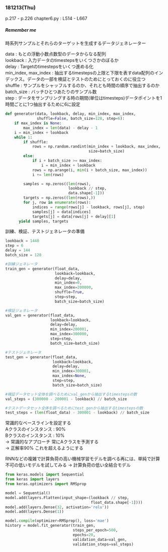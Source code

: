 ### 181213(Thu)    
p.217 - p.226
chapter6.py : L514 - L667
##### *Remember me*  
時系列サンプルとそれらのターゲットを生成するデータジェネレーター  

data : もとの浮動小数点数型のデータからなる配列  
lookback : 入力データのtimestepsをいくつさかのぼるか  
delay : Targetのtimestepsをいくつ進める化  
min_index, max_index : 抽出するtimestepsの上限と下限を表すdata配列のインデックス。データの一部を検証とテストのためにとっておくのに役立つ  
shuffle : サンプルをシャッフルするのか、それとも時間の順序で抽出するのか  
batch_size : バッチひとつあたりのサンプル数  
step : データをサンプリングする時の期間(単位はtimesteps)データポイントを1時間ごとに1つ抽出するために6に設定
```python
def generator(data, lookback, delay, min_index, max_index,
              shuffle=False, batch_size=128, step=6):
    if max_index is None:
        max_index = len(data) - delay - 1
    i = min_index + lookback
    while 1:
        if shuffle:
            rows = np.random.randint(min_index + lookback, max_index,
                                     size=batch_size)
        else:
            if i + batch_size >= max_index:
                i = min_index + lookback
            rows = np.arange(i, min(i + batch_size, max_index))
            i += len(rows)

        samples = np.zeros((len(rows),
                            lookback // step,
                            data.shape[-1]))
        targets = np.zeros((len(rows),))
        for j, row in enumerate(rows):
            indices = range(rows[j] - lookback, rows[j], step)
            samples[j] = data[indices]
            targets[j] = data[rows[j] + delay][1]
      yield samples, targets
```
訓練、検証、テストジェネレータの準備

```python
lookback = 1440
step = 6
delay = 144
batch_size = 128

#訓練ジェネレータ
train_gen = generator(float_data,
                      lookback=lookback,
                      delay=delay,
                      min_index=0,
                      max_index=200000,
                      shuffle=True,
                      step=step,
                      batch_size=batch_size)

#検証ジェネレータ
val_gen = generator(float_data,
                    lookback=lookback,
                    delay=delay,
                    min_index=200001,
                    max_index=300000,
                    step=step,
                    batch_size=batch_size)

#テストジェネレータ
test_gen = generator(float_data,
                     lookback=lookback,
                     delay=delay,
                     min_index=300001,
                     max_index=None,
                     step=step,
                     batch_size=batch_size)

#検証データセット全体を調べるためにval_genから抽出するtimestepsの数
val_steps = (300000 - 200001 - lookback) // batch_size

#テストデータセット全体を調べるためにtest_genから抽出するtimestepsの数
test_steps = (len(float_data) - 300001 - lookback) // batch_size
```

常識的なベースラインを設定する  
Aクラスのインスタンス : 90%  
Bクラスのインスタンス : 10%  
-> 常識的なアプローチ 常にAクラスを予測する  
-> 正解率90%
これを超えるようにする

RNNなどの複雑で計算負荷の高い機械学習モデルを調べる再には、単純で計算不可の低いモデルを試してみる
-> 計算負荷の低い全結合モデル
```python
from keras.models import Sequential
from keras import layers
from keras.optimizers import RMSprop

model = Sequential()
model.add(layers.Flatten(input_shape=(lookback // step,
                                      float_data.shape[-1])))
model.add(layers.Dense(32, activation='relu'))
model.add(layers.Dense(1))

model.compile(optimizer=RMSprop(), loss='mae')
history = model.fit_generator(train_gen,
                              steps_per_epoch=500,
                              epochs=20,
                              validation_data=val_gen,
                              validation_steps=val_steps)
```
